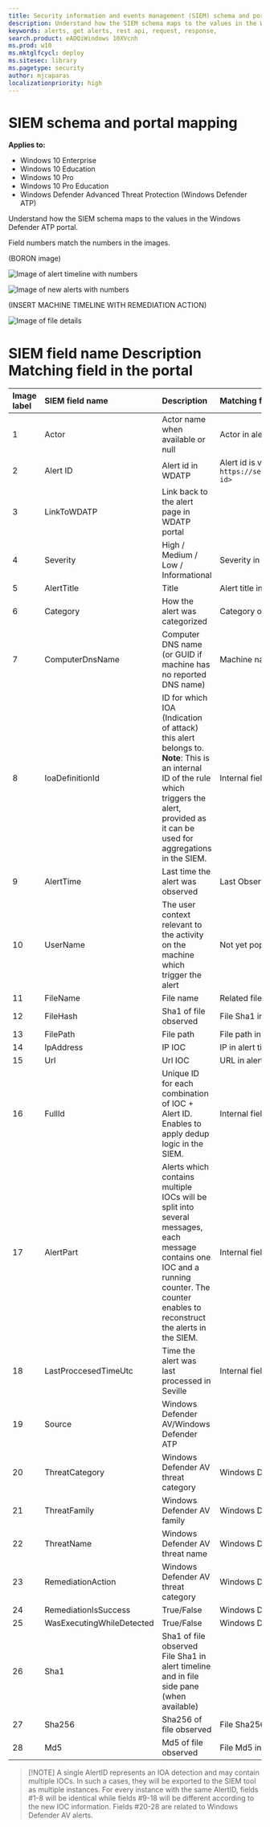 ```yaml
---
title: Security information and events management (SIEM) schema and portal mapping
description: Understand how the SIEM schema maps to the values in the Windows Defender ATP portal.
keywords: alerts, get alerts, rest api, request, response,
search.product: eADQiWindows 10XVcnh
ms.prod: w10
ms.mktglfcycl: deploy
ms.sitesec: library
ms.pagetype: security
author: mjcaparas
localizationpriority: high
---
```


# SIEM schema and portal mapping

**Applies to:**

- Windows 10 Enterprise
- Windows 10 Education
- Windows 10 Pro
- Windows 10 Pro Education
- Windows Defender Advanced Threat Protection (Windows Defender ATP)

Understand how the SIEM schema maps to the values in the Windows Defender ATP portal.

Field numbers match the numbers in the images.

(BORON image)

![Image of alert timeline with numbers](images/atp-alert-timeline-numbered.png)

![Image of new alerts with numbers](images/atp-alert-source.png)

(INSERT MACHINE TIMELINE WITH REMEDIATION ACTION)

![Image of file details](images/atp-file-details.png)


#				SIEM field name	Description	Matching field in the portal

Image label | SIEM field name | Description | Matching field in portal
:---|:---|:---|:---
1	| Actor |	Actor name when available or null	| Actor in alert page
2	|	Alert ID	| Alert id in WDATP	| Alert id is visible in the link: `https://securitycenter.windows.com/alert/<alert id>`
3	| LinkToWDATP |	Link back to the alert page in WDATP portal ||
4	|Severity |	High / Medium / Low / Informational	| Severity in alert page
5	| AlertTitle |	Title	| Alert title in alert page
6	| Category |	How the alert was categorized	| Category on alert page
7	| ComputerDnsName|	Computer DNS name (or GUID if machine has no reported DNS name)| Machine name in alert page
8	| IoaDefinitionId	| ID for which IOA (Indication of attack) this alert belongs to. **Note**: This is an internal ID of the rule which triggers the alert, provided as it can be used for aggregations in the SIEM.	| Internal field (usually correlates with the title)
9	|	AlertTime |	Last time the alert was observed	| Last Observed in alert page
10 | UserName	| The user context relevant to the activity on the machine which trigger the alert |	Not yet populated
11 | FileName	| File name	|Related file name
12 | FileHash	| Sha1 of file observed |	File Sha1 in alert timeline
13 | FilePath	| File path | File path in alert timeline
14 | IpAddress |	IP IOC | IP in alert timeline (when relevant)
15 | Url	| Url IOC |	URL in alert timeline (when relevant)
16 | FullId	| Unique ID for each combination of IOC + Alert ID. Enables to apply dedup logic in the SIEM.	| Internal field
17 | AlertPart	| Alerts which contains multiple IOCs will be split into several messages, each message contains one IOC and a running counter. The counter enables to reconstruct the alerts in the SIEM. | Internal field
18 | LastProccesedTimeUtc |	Time the alert was last processed in Seville| Internal field
19 | Source| Windows Defender AV/Windows Defender ATP
20 | ThreatCategory| Windows Defender AV threat category	| Windows Defender AV field
21 | ThreatFamily |	Windows Defender AV family	| Windows Defender AV field
22	|	ThreatName	| Windows Defender AV threat name |	Windows Defender AV field
23 | RemediationAction |	Windows Defender AV threat category	 | Windows Defender AV field
24 |	RemediationIsSuccess	| True/False	| Windows Defender AV field
25 | WasExecutingWhileDetected	| True/False	| Windows Defender AV field
26 | Sha1	| Sha1 of file observed	File Sha1 in alert timeline and in file side pane (when available)
27 | Sha256 |	Sha256 of file observed	| File Sha256 in file side pane (when available)
28 | Md5	| Md5 of file observed	| File Md5 in file side pane (when available)

>[!NOTE] A single AlertID represents an IOA detection and may contain multiple IOCs. In such a cases, they will be exported to the SIEM tool as multiple instances. For every instance with the same AlertID, fields #1-8 will be identical while fields #9-18 will be different according to the new IOC information. Fields #20-28 are related to Windows Defender AV alerts.
